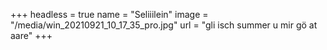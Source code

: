 +++
headless = true
name = "Seliiilein"
image = "/media/win_20210921_10_17_35_pro.jpg"
url = "gli isch summer u mir gö at aare"
+++
